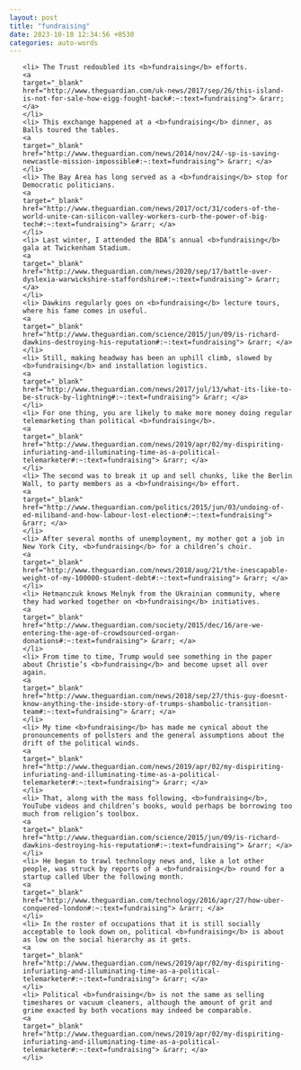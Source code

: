 ```yaml
---
layout: post
title: "fundraising"
date: 2023-10-10 12:34:56 +0530
categories: auto-words
---
```

<ol>

    <li> The Trust redoubled its <b>fundraising</b> efforts.
    <a 
    target="_blank" 
    href="http://www.theguardian.com/uk-news/2017/sep/26/this-island-is-not-for-sale-how-eigg-fought-back#:~:text=fundraising"> &rarr; </a>
    </li>
    <li> This exchange happened at a <b>fundraising</b> dinner, as Balls toured the tables.
    <a 
    target="_blank" 
    href="http://www.theguardian.com/news/2014/nov/24/-sp-is-saving-newcastle-mission-impossible#:~:text=fundraising"> &rarr; </a>
    </li>
    <li> The Bay Area has long served as a <b>fundraising</b> stop for Democratic politicians.
    <a 
    target="_blank" 
    href="http://www.theguardian.com/news/2017/oct/31/coders-of-the-world-unite-can-silicon-valley-workers-curb-the-power-of-big-tech#:~:text=fundraising"> &rarr; </a>
    </li>
    <li> Last winter, I attended the BDA’s annual <b>fundraising</b> gala at Twickenham Stadium.
    <a 
    target="_blank" 
    href="http://www.theguardian.com/news/2020/sep/17/battle-over-dyslexia-warwickshire-staffordshire#:~:text=fundraising"> &rarr; </a>
    </li>
    <li> Dawkins regularly goes on <b>fundraising</b> lecture tours, where his fame comes in useful.
    <a 
    target="_blank" 
    href="http://www.theguardian.com/science/2015/jun/09/is-richard-dawkins-destroying-his-reputation#:~:text=fundraising"> &rarr; </a>
    </li>
    <li> Still, making headway has been an uphill climb, slowed by <b>fundraising</b> and installation logistics.
    <a 
    target="_blank" 
    href="http://www.theguardian.com/news/2017/jul/13/what-its-like-to-be-struck-by-lightning#:~:text=fundraising"> &rarr; </a>
    </li>
    <li> For one thing, you are likely to make more money doing regular telemarketing than political <b>fundraising</b>.
    <a 
    target="_blank" 
    href="http://www.theguardian.com/news/2019/apr/02/my-dispiriting-infuriating-and-illuminating-time-as-a-political-telemarketer#:~:text=fundraising"> &rarr; </a>
    </li>
    <li> The second was to break it up and sell chunks, like the Berlin Wall, to party members as a <b>fundraising</b> effort.
    <a 
    target="_blank" 
    href="http://www.theguardian.com/politics/2015/jun/03/undoing-of-ed-miliband-and-how-labour-lost-election#:~:text=fundraising"> &rarr; </a>
    </li>
    <li> After several months of unemployment, my mother got a job in New York City, <b>fundraising</b> for a children’s choir.
    <a 
    target="_blank" 
    href="http://www.theguardian.com/news/2018/aug/21/the-inescapable-weight-of-my-100000-student-debt#:~:text=fundraising"> &rarr; </a>
    </li>
    <li> Hetmanczuk knows Melnyk from the Ukrainian community, where they had worked together on <b>fundraising</b> initiatives.
    <a 
    target="_blank" 
    href="http://www.theguardian.com/society/2015/dec/16/are-we-entering-the-age-of-crowdsourced-organ-donations#:~:text=fundraising"> &rarr; </a>
    </li>
    <li> From time to time, Trump would see something in the paper about Christie’s <b>fundraising</b> and become upset all over again.
    <a 
    target="_blank" 
    href="http://www.theguardian.com/news/2018/sep/27/this-guy-doesnt-know-anything-the-inside-story-of-trumps-shambolic-transition-team#:~:text=fundraising"> &rarr; </a>
    </li>
    <li> My time <b>fundraising</b> has made me cynical about the pronouncements of pollsters and the general assumptions about the drift of the political winds.
    <a 
    target="_blank" 
    href="http://www.theguardian.com/news/2019/apr/02/my-dispiriting-infuriating-and-illuminating-time-as-a-political-telemarketer#:~:text=fundraising"> &rarr; </a>
    </li>
    <li> That, along with the mass following, <b>fundraising</b>, YouTube videos and children’s books, would perhaps be borrowing too much from religion’s toolbox.
    <a 
    target="_blank" 
    href="http://www.theguardian.com/science/2015/jun/09/is-richard-dawkins-destroying-his-reputation#:~:text=fundraising"> &rarr; </a>
    </li>
    <li> He began to trawl technology news and, like a lot other people, was struck by reports of a <b>fundraising</b> round for a startup called Uber the following month.
    <a 
    target="_blank" 
    href="http://www.theguardian.com/technology/2016/apr/27/how-uber-conquered-london#:~:text=fundraising"> &rarr; </a>
    </li>
    <li> In the roster of occupations that it is still socially acceptable to look down on, political <b>fundraising</b> is about as low on the social hierarchy as it gets.
    <a 
    target="_blank" 
    href="http://www.theguardian.com/news/2019/apr/02/my-dispiriting-infuriating-and-illuminating-time-as-a-political-telemarketer#:~:text=fundraising"> &rarr; </a>
    </li>
    <li> Political <b>fundraising</b> is not the same as selling timeshares or vacuum cleaners, although the amount of grit and grime exacted by both vocations may indeed be comparable.
    <a 
    target="_blank" 
    href="http://www.theguardian.com/news/2019/apr/02/my-dispiriting-infuriating-and-illuminating-time-as-a-political-telemarketer#:~:text=fundraising"> &rarr; </a>
    </li>